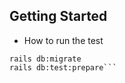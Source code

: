 ## Getting Started

* How to run the test
```bundle install
rails db:migrate
rails db:test:prepare```

 
 
